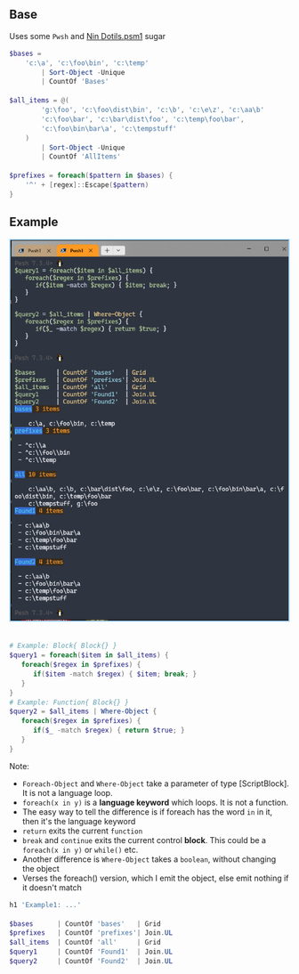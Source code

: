 ## Base 


Uses some `Pwsh` and [Nin Dotils.psm1](https://github.com/ninmonkey/dotfiles_git/blob/932ba69448835b73971be71e9a5cc35f72b31a5b/pwsh/dots_psmodules/Dotils/Dotils.psm1#L218-L374) sugar

```ps1
$bases =
    'c:\a', 'c:\foo\bin', 'c:\temp'
        | Sort-Object -Unique
        | CountOf 'Bases'

$all_items = @(
        'g:\foo', 'c:\foo\dist\bin', 'c:\b', 'c:\e\z', 'c:\aa\b'
        'c:\foo\bar', 'c:\bar\dist\foo', 'c:\temp\foo\bar',
        'c:\foo\bin\bar\a', 'c:\tempstuff'
    )
        | Sort-Object -Unique
        | CountOf 'AllItems'

$prefixes = foreach($pattern in $bases) {
    '^' + [regex]::Escape($pattern)
}
```

## Example

![screenshot of console output](./img/Test-AnyConditions.SimpleTest.png)

```ps1

# Example: Block{ Block{} }
$query1 = foreach($item in $all_items) {
   foreach($regex in $prefixes) {
      if($item -match $regex) { $item; break; }
   }
}
# Example: Function{ Block{} }
$query2 = $all_items | Where-Object {
   foreach($regex in $prefixes) {
      if($_ -match $regex) { return $true; }
   }
}
```
Note:
- `Foreach-Object` and `Where-Object` take a parameter of type [ScriptBlock]. It is not a language loop.
- `foreach(x in y)` is a **language keyword** which loops. It is not a function. 
- The easy way to tell the difference is if foreach has the word `in` in it, then it's the language keyword
- `return` exits the current `function`
- `break` and `continue` exits the current control **block**. This could be a `foreach(x in y)` or `while()` etc.  
- Another difference is `Where-Object` takes a `boolean`, without changing the object
- Verses the foreach() version, which I emit the object, else emit nothing if it doesn't match
```ps1
h1 'Example1: ...'

$bases      | CountOf 'bases'   | Grid
$prefixes   | CountOf 'prefixes'| Join.UL
$all_items  | CountOf 'all'     | Grid
$query1     | CountOf 'Found1'  | Join.UL
$query2     | CountOf 'Found2'  | Join.UL
```
<!--
h1 'Example1: -Regex: using Block{ Block{} }'


hr
$all_items | Grid
$query2     | Join.UL

h1 'Example2: -Regex: using Func{ Block{} }'

hr
$all_items | Grid
$prefixes  | Join.UL
hr
$query2     | Join.UL
-->
